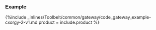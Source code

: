 


### Example

{%include _inlines/Toolbelt/common/gateway/code_gateway_example-cxorgy-2-v1.md  product = include.product %}

